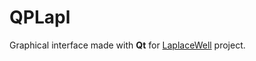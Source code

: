 # QPLapl

Graphical interface made with __Qt__ for [LaplaceWell](https://github.com/dmitrydi/LaplaceWell.git) project.
